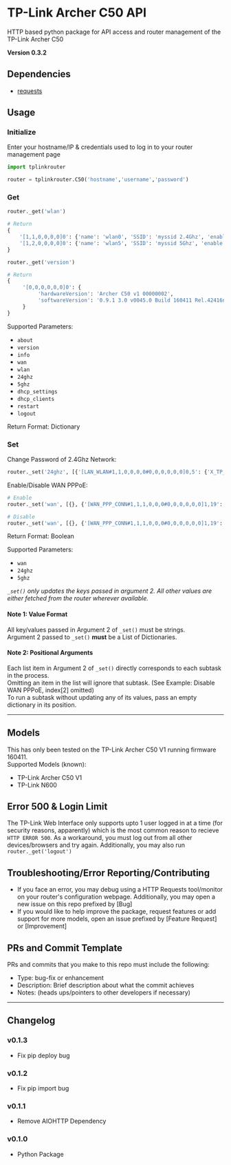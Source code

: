 # TP-Link Archer C50 API
 HTTP based python package for API access and router management of the TP-Link Archer C50

**Version 0.3.2**

## Dependencies
 - [requests](https://pypi.org/project/requests/)

## Usage
### Initialize
Enter your hostname/IP & credentials used to log in to your router management page
```python
import tplinkrouter  

router = tplinkrouter.C50('hostname','username','password')
```
### Get
```python
router._get('wlan')

# Return
{
    '[1,1,0,0,0,0]0': {'name': 'wlan0', 'SSID': 'myssid 2.4Ghz', 'enable': '1', 'X_TP_Configuration_Modified': '1', 'beaconType': '11i', 'standard': 'n', 'WEPEncryptionLevel': 'Disabled,40-bits,104-bits', 'WEPKeyIndex': '1', 'basicEncryptionModes': 'None', 'basicAuthenticationMode': 'None', 'WPAEncryptionModes': 'TKIPandAESEncryption', 'WPAAuthenticationMode': 'PSKAuthentication', 'IEEE11iEncryptionModes': 'AESEncryption', 'IEEE11iAuthenticationMode': 'PSKAuthentication', 'X_TP_PreSharedKey': 'password', 'X_TP_GroupKeyUpdateInterval': '0', 'X_TP_RadiusServerIP': '', 'X_TP_RadiusServerPort': '1812', 'X_TP_RadiusServerPassword': ''}, 
    '[1,2,0,0,0,0]0': {'name': 'wlan5', 'SSID': 'myssid 5Ghz', 'enable': '1', 'X_TP_Configuration_Modified': '0', 'beaconType': '11i', 'standard': 'ac', 'WEPEncryptionLevel': 'Disabled,40-bits,104-bits', 'WEPKeyIndex': '1', 'basicEncryptionModes': 'None', 'basicAuthenticationMode': 'None', 'WPAEncryptionModes': 'TKIPandAESEncryption', 'WPAAuthenticationMode': 'PSKAuthentication', 'IEEE11iEncryptionModes': 'AESEncryption', 'IEEE11iAuthenticationMode': 'PSKAuthentication', 'X_TP_PreSharedKey': 'password', 'X_TP_GroupKeyUpdateInterval': '0', 'X_TP_RadiusServerIP': '', 'X_TP_RadiusServerPort': '1812', 'X_TP_RadiusServerPassword': ''}
}
```
```python
router._get('version')

# Return
{
     '[0,0,0,0,0,0]0': {
          'hardwareVersion': 'Archer C50 v1 00000002', 
          'softwareVersion': '0.9.1 3.0 v0045.0 Build 160411 Rel.42416n'
     }
}
```
Supported Parameters:
 - `about`
 - `version`
 - `info`
 - `wan`
 - `wlan`
 - `24ghz`
 - `5ghz`
 - `dhcp_settings`
 - `dhcp_clients`
 - `restart`
 - `logout`

Return Format: Dictionary

### Set
Change Password of 2.4Ghz Network:
```python
router._set('24ghz', [{'[LAN_WLAN#1,1,0,0,0,0#0,0,0,0,0,0]0,5': {'X_TP_PreSharedKey': 'new_password'}}])
```
Enable/Disable WAN PPPoE:
```python
# Enable
router._set('wan', [{}, {'[WAN_PPP_CONN#1,1,1,0,0,0#0,0,0,0,0,0]1,19': {'enable': '1'}}, {}])

# Disable
router._set('wan', [{}, {'[WAN_PPP_CONN#1,1,1,0,0,0#0,0,0,0,0,0]1,19': {'enable': '0'}}])
```

Return Format: Boolean  
 
Supported Parameters:
 - `wan`
 - `24ghz`
 - `5ghz`
 
*`_set()` only updates the keys passed in argument 2. All other values are either fetched from the router wherever available.*

#### Note 1: Value Format
All key/values passed in Argument 2 of `_set()` must be strings.  
Argument 2 passed to `_set()` **must** be a List of Dictionaries.

#### Note 2: Positional Arguments
Each list item in Argument 2 of `_set()` directly corresponds to each subtask in the process.  
Omitting an item in the list will ignore that subtask. (See Example: Disable WAN PPPoE, index[2] omitted)  
To run a subtask without updating any of its values, pass an empty dictionary in its position.

<hr/>

## Models
This has only been tested on the TP-Link Archer C50 V1 running firmware 160411.  
Supported Models (known):
 - TP-Link Archer C50 V1
 - TP-Link N600
 
## Error 500 & Login Limit
The TP-Link Web Interface only supports upto 1 user logged in at a time (for security reasons, apparently) which is the most common reason to recieve `HTTP ERROR 500`. As a workaround, you must log out from all other devices/browsers and try again. Additionally, you may also run `router._get('logout')`

## Troubleshooting/Error Reporting/Contributing
 - If you face an error, you may debug using a HTTP Requests tool/monitor on your router's configuration webpage. Additionally, you may open a new issue on this repo prefixed by [Bug]
 - If you would like to help improve the package, request features or add support for more models, open an issue prefixed by [Feature Request] or [Improvement]

## PRs and Commit Template
PRs and commits that you make to this repo must include the following:  
- Type: bug-fix or enhancement
- Description: Brief description about what the commit achieves
- Notes: (heads ups/pointers to other developers if necessary)

<hr/>

## Changelog
### v0.1.3
 - Fix pip deploy bug
### v0.1.2
 - Fix pip import bug
### v0.1.1
 - Remove AIOHTTP Dependency
### v0.1.0
 - Python Package
